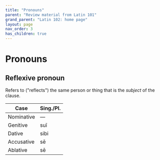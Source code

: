 ```yaml
---
title: "Pronouns"
parent: "Review material from Latin 101"
grand_parent: "Latin 102: home page"
layout: page
nav_order: 3
has_children: true
---
```



# Pronouns


## Reflexive pronoun

Refers to ("reflects") the same person or thing that is the *subject* of the clause.

| Case | 	Sing./Pl. |
| --- | --- |
| Nominative | 	— |
| Genitive | 	suī |
| Dative | 	sibi |
| Accusative | 	sē |
| Ablative | 	sē |

